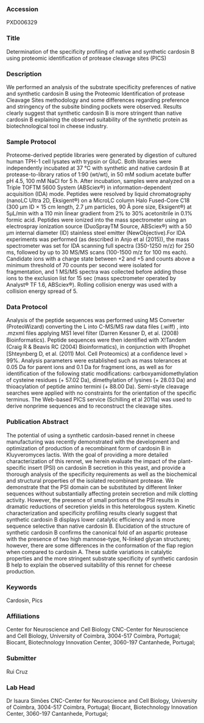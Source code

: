 ### Accession
PXD006329

### Title
Determination of the specificity profiling of native and synthetic cardosin B using proteomic identification of protease cleavage sites (PICS)

### Description
We performed an analysis of the substrate specificity preferences of native and synthetic cardosin B using the Proteomic Identification of protease Cleavage Sites methodology and some differences regarding preference and stringency of the subsite binding pockets were observed. Results clearly suggest that synthetic cardosin B is more stringent than native cardosin B explaining the observed suitability of the synthetic protein as biotechnological tool in cheese industry.

### Sample Protocol
Proteome-derived peptide libraries were generated by digestion of cultured human TPH-1 cell lysates with trypsin or GluC. Both libraries were independently incubated at 37 °C with synthetic and native cardosin B at protease-to-library ratios of 1:90 (wt/wt), in 50 mM sodium acetate buffer pH 4.5, 100 mM NaCl for 5 h. After incubation, samples were analyzed on a Triple TOFTM 5600 System (ABSciex®) in information-dependent acquisition (IDA) mode. Peptides were resolved by liquid chromatography (nanoLC Ultra 2D, Eksigent®) on a MicroLC column Halo Fused-Core C18 (300 μm ID × 15 cm length, 2.7 μm particles, 90 Å pore size, Eksigent®) at 5μL/min with a 110 min linear gradient from 2% to 30% acetonitrile in 0.1% formic acid. Peptides were ionized into the mass spectrometer using an electrospray ionization source (DuoSprayTM Source, ABSciex®) with a 50 μm internal diameter (ID) stainless steel emitter (NewObjective).For IDA experiments was performed (as described in Anjo et al (2015)), the mass spectrometer was set for IDA scanning full spectra (350-1250 m/z) for 250 ms, followed by up to 30 MS/MS scans (100-1500 m/z for 100 ms each). Candidate ions with a charge state between +2 and +5 and counts above a minimum threshold of 70 counts per second were isolated for fragmentation, and 1 MS/MS spectra was collected before adding those ions to the exclusion list for 15 sec (mass spectrometer operated by Analyst® TF 1.6, ABSciex®). Rolling collision energy was used with a collision energy spread of 5.

### Data Protocol
Analysis of the peptide sequences was performed using MS Converter (ProteoWizard) converting the L into C-MS/MS raw data files (.wiff) , into .mzxml files applying MS1 level filter (Darren Kessner D, et al. (2008) Bioinformatics).  Peptide sequences were then identiﬁed with X!Tandem (Craig R & Beavis RC (2004) Bioinformatics), in conjunction with IProphet [Shteynberg D, et al. (2011) Mol. Cell Proteomics) at a conﬁdence level > 99%. Analysis parameters were established such as mass tolerances at 0.05 Da for parent ions and 0.1 Da for fragment ions, as well as for identification of the following static modifications: carboxyamidomethylation of cysteine residues (+ 57.02 Da), dimethylation of lysines (+ 28.03 Da) and thioacylation of peptide amino termini (+ 88.00 Da). Semi-style cleavage searches were applied with no constraints for the orientation of the specific terminus. The Web-based PICS service (Schilling et al 2011a) was used to derive nonprime sequences and to reconstruct the cleavage sites.

### Publication Abstract
The potential of using a synthetic cardosin-based rennet in cheese manufacturing was recently demonstrated with the development and optimization of production of a recombinant form of cardosin B in Kluyveromyces lactis. With the goal of providing a more detailed characterization of this rennet, we herein evaluate the impact of the plant-specific insert (PSI) on cardosin B secretion in this yeast, and provide a thorough analysis of the specificity requirements as well as the biochemical and structural properties of the isolated recombinant protease. We demonstrate that the PSI domain can be substituted by different linker sequences without substantially affecting protein secretion and milk clotting activity. However, the presence of small portions of the PSI results in dramatic reductions of secretion yields in this heterologous system. Kinetic characterization and specificity profiling results clearly suggest that synthetic cardosin B displays lower catalytic efficiency and is more sequence selective than native cardosin B. Elucidation of the structure of synthetic cardosin B confirms the canonical fold of an aspartic protease with the presence of two high mannose-type, N-linked glycan structures; however, there are some differences in the conformation of the flap region when compared to cardosin A. These subtle variations in catalytic properties and the more stringent substrate specificity of synthetic cardosin B help to explain the observed suitability of this rennet for cheese production.

### Keywords
Cardosin, Pics

### Affiliations
Center for Neuroscience and Cell Biology
CNC-Center for Neuroscience and Cell Biology, University of Coimbra, 3004-517 Coimbra, Portugal; Biocant, Biotechnology Innovation Center, 3060-197 Cantanhede, Portugal;

### Submitter
Rui Cruz

### Lab Head
Dr Isaura Simões
CNC-Center for Neuroscience and Cell Biology, University of Coimbra, 3004-517 Coimbra, Portugal; Biocant, Biotechnology Innovation Center, 3060-197 Cantanhede, Portugal;


